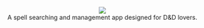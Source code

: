 <p align="center">
  <img src="https://raw.githubusercontent.com/Matt-Rog/SpellScroll/master/assets/logo.png">
  <br/>
  A spell searching and management app designed for D&amp;D lovers.
</p>
